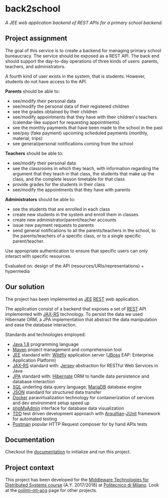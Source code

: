 # back2school
*A JEE web application backend of REST APIs for a primary school backend.*


## Project assignment

The goal of this service is to create a backend for managing primary school bureaucracy. The service should be exposed as a REST API.
The back end should support the day-to-day operations of three kinds of users: parents, teachers, and administrators. 

A fourth kind of user exists in the system, that is students. However, students do not have access to the API.

**Parents** should be able to:

- see/modify their personal data
- see/modify the personal data of their registered children
- see the grades obtained by their children
- see/modify appointments that they have with their children's teachers (calendar-like support for requesting appointments)
- see the monthly payments that have been made to the school in the past
- see/pay (fake payment) upcoming scheduled payments (monthly, material, trips)
- see general/personal notifications coming from the school

**Teachers** should be able to:

- see/modify their personal data
- see the classrooms in which they teach, with information regarding the argument that they teach in that class, the students that make up the class, and the complete lesson timetable for that class
- provide grades for the students in their class
- see/modify the appointments that they have with parents

**Administrators** should be able to:

- see the students that are enrolled in each class
- create new students in the system and enroll them in classes
- create new administrator/parent/teacher accounts
- issue new payment requests to parents
- send general notifications to all the parents/teachers in the school, to the parents/teachers of a specific class, or to a single specific parent/teacher.

Use appropriate authentication to ensure that specific users can only interact with specific
resources.

Evaluated on: design of the API (resources/URIs/representations) + hypermedia


## Our solution

The project has been implemented as [JEE] [REST] web application.

The application consist of a backend that exposes a set of [REST] API implemented with [JAX-RS] technology.
To persist the data we used Hibernate ORM, a JPA implementation that abstract the data manipulation and ease the database interaction.

Standards and technologies employed:

- [Java 1.8] programming language
- [Maven] project management and comprehension tool
- [JEE] standard with: [Wildfly] application server ([JBoss] EAP: Enterprise Application Platform)
- [JAX-RS] standard with: [Jersey] abstraction for RESTful Web Services in Java
- [JPA] standard with: [Hibernate] ORM to handle data persistence and database interaction
- [SQL] underling data query language, [MariaDB] database engine
- [JSON] standard for structured data transfer
- [Docker] paravirtualization technology for containerization of services and dev environment setup speed up
- [phpMyAdmin] interface for database data visualization
- [TDD] test driven development approach with [Arquillian]-[JUnit] framework for automated testing
- [Postman] popular HTTP Request composer for by hand APIs tests 


## Documentation

Checkout the [documentation](docs) to initialize and run this project.

## Project context

This project has been developed for the [Middleware Technologies for Distributed Systems course]
(A.Y. 2017/2018) at [Politecnico di Milano]. Look at the [polimi-mt-acg] page for other projects. 


[JEE]: https://wikipedia.org/wiki/Java_Platform,_Enterprise_Edition
[REST]: https://wikipedia.org/wiki/Representational_state_transfer

[Java 1.8]: https://www.oracle.com/technetwork/java/javase/downloads/jdk8-downloads-2133151.html
[Maven]: https://maven.apache.org/
[Wildfly]: http://www.wildfly.org/
[JBoss]: http://www.jboss.org/
[JAX-RS]: https://wikipedia.org/wiki/Java_API_for_RESTful_Web_Services
[Jersey]: https://jersey.github.io/
[JPA]: https://wikipedia.org/wiki/Java_Persistence_API
[Hibernate]: http://hibernate.org/
[SQL]: https://wikipedia.org/wiki/SQL
[MariaDB]: https://mariadb.org/
[JSON]: https://www.json.org/
[Docker]: https://www.docker.com/
[phpMyAdmin]: https://www.phpmyadmin.net/
[TDD]: https://wikipedia.org/wiki/Test-driven_development
[Arquillian]: http://arquillian.org/
[JUnit]: https://junit.org
[Postman]: https://www.getpostman.com/

[Middleware Technologies for Distributed Systems course]: https://www4.ceda.polimi.it/manifesti/manifesti/controller/ManifestoPublic.do?EVN_DETTAGLIO_RIGA_MANIFESTO=evento&aa=2017&k_cf=225&k_corso_la=481&k_indir=T2A&codDescr=090931&lang=EN&semestre=1&idGruppo=3589&idRiga=216904
[Politecnico di Milano]: https://www.polimi.it
[polimi-mt-acg]: https://github.com/polimi-mt-acg
